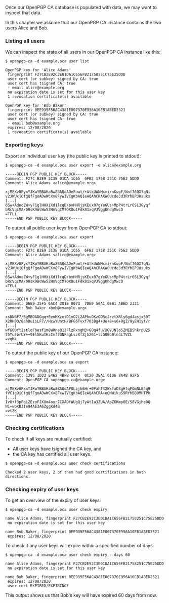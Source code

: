 <!--
SPDX-FileCopyrightText: 2019-2020 Heiko Schaefer <heiko@schaefer.name>
SPDX-License-Identifier: GPL-3.0-or-later
-->

Once our OpenPGP CA database is populated with data, we may want to
inspect that data.

In this chapter we assume that our OpenPGP CA instance contains the two users
Alice and Bob.

### Listing all users

We can inspect the state of all users in our OpenPGP CA instance like this:

`$ openpgp-ca -d example.oca user list`

```
OpenPGP key for 'Alice Adams'
 fingerprint F27CB2E92C3E01DA1C656FB21758251C75E25DDD
 user cert (or subkey) signed by CA: true
 user cert has tsigned CA: true
 - email alice@example.org
 no expiration date is set for this user key
 1 revocation certificate(s) available

OpenPGP key for 'Bob Baker'
 fingerprint 0EE935F56AC4381E007370E956A10EB1ABED2321
 user cert (or subkey) signed by CA: true
 user cert has tsigned CA: true
 - email bob@example.org
 expires: 12/08/2020
 1 revocation certificate(s) available
```

### Exporting keys

Export an individual user key (the public key is
printed to stdout):

`$ openpgp-ca -d example.oca user export -e alice@example.org`

```
-----BEGIN PGP PUBLIC KEY BLOCK-----
Comment: F27C B2E9 2C3E 01DA 1C65  6FB2 1758 251C 75E2 5DDD
Comment: Alice Adams <alice@example.org>

xjMEXv8FyxYJKwYBBAHaRw8BAQdADeFuwt/+AtkUWNMxmi/nKwpF/Nnf76QX7qNi
v2JWUxjCfgQfFgoADwWCXv8FywIVCgKbAQIeAQAhCRAXWCUcdeJd3RYhBPJ8suks
[...]
6Sw+AdocZW+yF1glHHXiXd1lcgD/byHHRjsKEux07gYeGUs+MpP4trLr6SL3Gyqf
bRcVqcMA/0RsK9WcWw5ZHmVqCM7OXOu1Fdk81xqVJVggKhdgMwcD
=TFLi
-----END PGP PUBLIC KEY BLOCK-----
```

To output all public user keys from OpenPGP CA to stdout:

`$ openpgp-ca -d example.oca user export`

```
-----BEGIN PGP PUBLIC KEY BLOCK-----
Comment: F27C B2E9 2C3E 01DA 1C65  6FB2 1758 251C 75E2 5DDD
Comment: Alice Adams <alice@example.org>

xjMEXv8FyxYJKwYBBAHaRw8BAQdADeFuwt/+AtkUWNMxmi/nKwpF/Nnf76QX7qNi
v2JWUxjCfgQfFgoADwWCXv8FywIVCgKbAQIeAQAhCRAXWCUcdeJd3RYhBPJ8suks
[...]
6Sw+AdocZW+yF1glHHXiXd1lcgD/byHHRjsKEux07gYeGUs+MpP4trLr6SL3Gyqf
bRcVqcMA/0RsK9WcWw5ZHmVqCM7OXOu1Fdk81xqVJVggKhdgMwcD
=TFLi
-----END PGP PUBLIC KEY BLOCK-----

-----BEGIN PGP PUBLIC KEY BLOCK-----
Comment: 0EE9 35F5 6AC4 381E 0073  70E9 56A1 0EB1 ABED 2321
Comment: Bob Baker <bob@example.org>

xsDNBF7/BgMBDADGqq+EenMXzetD1mO2L2APhuOKzOQRcJrztXRly6gd4asjx50T
X2RH0D/8ahDuisLF7//HcwYUntH/BFG6Tvxf703Bg4+Uo+8+s6+9gZ/9yEH1yf/r
[...]
wfGODYtIstlqFbesf1m8WRneB13FlzFxngM3+6Oq4fu/XOVJNlo5ZMEBShkrpU25
75YuEbrUY++9El5KuIHzCmf73NFagLszXfZjb261+lzGQEb0ln3LTVZL
=vqMk
-----END PGP PUBLIC KEY BLOCK-----
```

To output the public key of our OpenPGP CA instance:

`$ openpgp-ca -d example.oca ca export`

```
-----BEGIN PGP PUBLIC KEY BLOCK-----
Comment: 138C 1D33 E462 4BFB CCC4  0C20 3EA1 01D6 8A4B 92F5
Comment: OpenPGP CA <openpgp-ca@example.org>

xjMEXv8FxxYJKwYBBAHaRw8BAQdAPULzjk6Hr+0PahT42WxfaDSgHfqPOmNLB4q9
fVC1g9jCfgQfFgoADwWCXv8FxwIVCgKbAQIeAQAhCRA+oQHWikuS9RYhBBOMHTPk
[...]
IvO+f3pFqLZEzoFJXUm4oxr7CXADfWUgQj7yAtIa3ZUA/ApZKKmp0E/S8VGjhe0Q
Ni+wbKBJIe94AE3A6ZggKd4B
=vt2K
-----END PGP PUBLIC KEY BLOCK-----
```

### Checking certifications

To check if all keys are mutually certified:

- All user keys have tsigned the CA key, and
- the CA key has certified all user keys.
 
`$ openpgp-ca -d example.oca user check certifications`

```
Checked 2 user keys, 2 of them had good certifications in both directions.
```

### Checking expiry of user keys
 
To get an overview of the expiry of user keys:
 
`$ openpgp-ca -d example.oca user check expiry`

```
name Alice Adams, fingerprint F27CB2E92C3E01DA1C656FB21758251C75E25DDD
 no expiration date is set for this user key

name Bob Baker, fingerprint 0EE935F56AC4381E007370E956A10EB1ABED2321
 expires: 12/08/2020
```

To check if any user keys will expire within a specified number of days:
 
`$ openpgp-ca -d example.oca user check expiry --days 60`

```
name Alice Adams, fingerprint F27CB2E92C3E01DA1C656FB21758251C75E25DDD
 no expiration date is set for this user key

name Bob Baker, fingerprint 0EE935F56AC4381E007370E956A10EB1ABED2321
 expires: 12/08/2020
 user cert EXPIRED/EXPIRING!
```

This output shows us that Bob's key will have expired 60 days from now.
